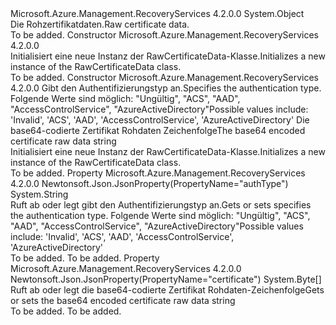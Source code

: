 <Type Name="RawCertificateData" FullName="Microsoft.Azure.Management.RecoveryServices.Models.RawCertificateData">
  <TypeSignature Language="C#" Value="public class RawCertificateData" />
  <TypeSignature Language="ILAsm" Value=".class public auto ansi beforefieldinit RawCertificateData extends System.Object" />
  <TypeSignature Language="DocId" Value="T:Microsoft.Azure.Management.RecoveryServices.Models.RawCertificateData" />
  <TypeSignature Language="VB.NET" Value="Public Class RawCertificateData" />
  <TypeSignature Language="F#" Value="type RawCertificateData = class" />
  <AssemblyInfo>
    <AssemblyName>Microsoft.Azure.Management.RecoveryServices</AssemblyName>
    <AssemblyVersion>4.2.0.0</AssemblyVersion>
  </AssemblyInfo>
  <Base>
    <BaseTypeName>System.Object</BaseTypeName>
  </Base>
  <Interfaces />
  <Docs>
    <summary>
            <span data-ttu-id="5fd08-101">Die Rohzertifikatdaten.</span><span class="sxs-lookup"><span data-stu-id="5fd08-101">Raw certificate data.</span></span>
            </summary>
    <remarks>To be added.</remarks>
  </Docs>
  <Members>
    <Member MemberName=".ctor">
      <MemberSignature Language="C#" Value="public RawCertificateData ();" />
      <MemberSignature Language="ILAsm" Value=".method public hidebysig specialname rtspecialname instance void .ctor() cil managed" />
      <MemberSignature Language="DocId" Value="M:Microsoft.Azure.Management.RecoveryServices.Models.RawCertificateData.#ctor" />
      <MemberSignature Language="VB.NET" Value="Public Sub New ()" />
      <MemberType>Constructor</MemberType>
      <AssemblyInfo>
        <AssemblyName>Microsoft.Azure.Management.RecoveryServices</AssemblyName>
        <AssemblyVersion>4.2.0.0</AssemblyVersion>
      </AssemblyInfo>
      <Parameters />
      <Docs>
        <summary>
            <span data-ttu-id="5fd08-102">Initialisiert eine neue Instanz der RawCertificateData-Klasse.</span><span class="sxs-lookup"><span data-stu-id="5fd08-102">Initializes a new instance of the RawCertificateData class.</span></span>
            </summary>
        <remarks>To be added.</remarks>
      </Docs>
    </Member>
    <Member MemberName=".ctor">
      <MemberSignature Language="C#" Value="public RawCertificateData (string authType = null, byte[] certificate = null);" />
      <MemberSignature Language="ILAsm" Value=".method public hidebysig specialname rtspecialname instance void .ctor(string authType, unsigned int8[] certificate) cil managed" />
      <MemberSignature Language="DocId" Value="M:Microsoft.Azure.Management.RecoveryServices.Models.RawCertificateData.#ctor(System.String,System.Byte[])" />
      <MemberSignature Language="VB.NET" Value="Public Sub New (Optional authType As String = null, Optional certificate As Byte() = null)" />
      <MemberSignature Language="F#" Value="new Microsoft.Azure.Management.RecoveryServices.Models.RawCertificateData : string * byte[] -&gt; Microsoft.Azure.Management.RecoveryServices.Models.RawCertificateData" Usage="new Microsoft.Azure.Management.RecoveryServices.Models.RawCertificateData (authType, certificate)" />
      <MemberType>Constructor</MemberType>
      <AssemblyInfo>
        <AssemblyName>Microsoft.Azure.Management.RecoveryServices</AssemblyName>
        <AssemblyVersion>4.2.0.0</AssemblyVersion>
      </AssemblyInfo>
      <Parameters>
        <Parameter Name="authType" Type="System.String" />
        <Parameter Name="certificate" Type="System.Byte[]" />
      </Parameters>
      <Docs>
        <param name="authType"><span data-ttu-id="5fd08-103">Gibt den Authentifizierungstyp an.</span><span class="sxs-lookup"><span data-stu-id="5fd08-103">Specifies the authentication type.</span></span> <span data-ttu-id="5fd08-104">Folgende Werte sind möglich: "Ungültig", "ACS", "AAD", "AccessControlService", "AzureActiveDirectory"</span><span class="sxs-lookup"><span data-stu-id="5fd08-104">Possible values include: 'Invalid', 'ACS', 'AAD', 'AccessControlService', 'AzureActiveDirectory'</span></span></param>
        <param name="certificate"><span data-ttu-id="5fd08-105">Die base64-codierte Zertifikat Rohdaten Zeichenfolge</span><span class="sxs-lookup"><span data-stu-id="5fd08-105">The base64 encoded certificate raw data string</span></span></param>
        <summary>
            <span data-ttu-id="5fd08-106">Initialisiert eine neue Instanz der RawCertificateData-Klasse.</span><span class="sxs-lookup"><span data-stu-id="5fd08-106">Initializes a new instance of the RawCertificateData class.</span></span>
            </summary>
        <remarks>To be added.</remarks>
      </Docs>
    </Member>
    <Member MemberName="AuthType">
      <MemberSignature Language="C#" Value="public string AuthType { get; set; }" />
      <MemberSignature Language="ILAsm" Value=".property instance string AuthType" />
      <MemberSignature Language="DocId" Value="P:Microsoft.Azure.Management.RecoveryServices.Models.RawCertificateData.AuthType" />
      <MemberSignature Language="VB.NET" Value="Public Property AuthType As String" />
      <MemberSignature Language="F#" Value="member this.AuthType : string with get, set" Usage="Microsoft.Azure.Management.RecoveryServices.Models.RawCertificateData.AuthType" />
      <MemberType>Property</MemberType>
      <AssemblyInfo>
        <AssemblyName>Microsoft.Azure.Management.RecoveryServices</AssemblyName>
        <AssemblyVersion>4.2.0.0</AssemblyVersion>
      </AssemblyInfo>
      <Attributes>
        <Attribute>
          <AttributeName>Newtonsoft.Json.JsonProperty(PropertyName="authType")</AttributeName>
        </Attribute>
      </Attributes>
      <ReturnValue>
        <ReturnType>System.String</ReturnType>
      </ReturnValue>
      <Docs>
        <summary>
            <span data-ttu-id="5fd08-107">Ruft ab oder legt gibt den Authentifizierungstyp an.</span><span class="sxs-lookup"><span data-stu-id="5fd08-107">Gets or sets specifies the authentication type.</span></span> <span data-ttu-id="5fd08-108">Folgende Werte sind möglich: "Ungültig", "ACS", "AAD", "AccessControlService", "AzureActiveDirectory"</span><span class="sxs-lookup"><span data-stu-id="5fd08-108">Possible values include: 'Invalid', 'ACS', 'AAD', 'AccessControlService', 'AzureActiveDirectory'</span></span>
            </summary>
        <value>To be added.</value>
        <remarks>To be added.</remarks>
      </Docs>
    </Member>
    <Member MemberName="Certificate">
      <MemberSignature Language="C#" Value="public byte[] Certificate { get; set; }" />
      <MemberSignature Language="ILAsm" Value=".property instance unsigned int8[] Certificate" />
      <MemberSignature Language="DocId" Value="P:Microsoft.Azure.Management.RecoveryServices.Models.RawCertificateData.Certificate" />
      <MemberSignature Language="VB.NET" Value="Public Property Certificate As Byte()" />
      <MemberSignature Language="F#" Value="member this.Certificate : byte[] with get, set" Usage="Microsoft.Azure.Management.RecoveryServices.Models.RawCertificateData.Certificate" />
      <MemberType>Property</MemberType>
      <AssemblyInfo>
        <AssemblyName>Microsoft.Azure.Management.RecoveryServices</AssemblyName>
        <AssemblyVersion>4.2.0.0</AssemblyVersion>
      </AssemblyInfo>
      <Attributes>
        <Attribute>
          <AttributeName>Newtonsoft.Json.JsonProperty(PropertyName="certificate")</AttributeName>
        </Attribute>
      </Attributes>
      <ReturnValue>
        <ReturnType>System.Byte[]</ReturnType>
      </ReturnValue>
      <Docs>
        <summary>
            <span data-ttu-id="5fd08-109">Ruft ab oder legt die base64-codierte Zertifikat Rohdaten-Zeichenfolge</span><span class="sxs-lookup"><span data-stu-id="5fd08-109">Gets or sets the base64 encoded certificate raw data string</span></span>
            </summary>
        <value>To be added.</value>
        <remarks>To be added.</remarks>
      </Docs>
    </Member>
  </Members>
</Type>